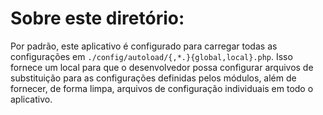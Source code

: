 Sobre este diretório:
=====================

Por padrão, este aplicativo é configurado para carregar todas as configurações
em `./config/autoload/{,*.}{global,local}.php`.
Isso fornece um local para que o desenvolvedor possa configurar arquivos de
substituição para as configurações definidas pelos módulos, além de fornecer,
de forma limpa, arquivos de configuração individuais em todo o aplicativo.
